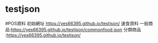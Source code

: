 # testjson
#POS資料 
初始網址 https://yes66395.github.io/testjson/
速食資料
一般商品:https://yes66395.github.io/testjson/commonfood.json
分類商品 :https://yes66395.github.io/testjson/
